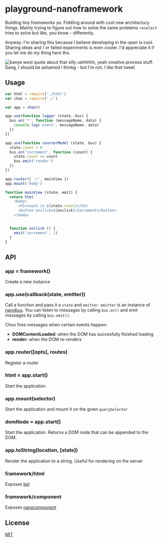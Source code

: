 # playground-nanoframework
Building tiny frameworks yo. Fiddling around with cool new architectury things.
Mainly trying to figure out how to solve the same problems `reselect` tries to
solve but like, you know - differently.

Anyway. I'm sharing this because I believe developing in the open is cool.
Sharing ideas and / or failed experiments is even cooler. I'd appreciate it if
you let me do my thing here tho.

![kanye west quote about that silly uehhhhh, yeah creative process stuff. Dang,
I should be ashamed I thinkg - but I'm not. I like that
tweet](./a-can-of-kanye/screenshot.png)

## Usage
```js
var html = require('./html')
var choo = require('./')

var app = choo()

app.use(function logger (state, bus) {
  bus.on('*', function (messageName, data) {
    console.log('event', messageName, data)
  })
})

app.use(function counterModel (state, bus) {
  state.count = 0
  bus.on('increment', function (count) {
    state.count += count
    bus.emit('render')
  })
})

app.router([ '/', mainView ])
app.mount('body')

function mainView (state, emit) {
  return html`
    <body>
      <h1>count is ${state.count}</h1>
      <button onclick=${onclick}>Increment</button>
    </body>
  `

  function onclick () {
    emit('increment', 1)
  }
}
```

## API
### app = framework()
Create a new instance

### app.use(callback(state, emitter))
Call a function and pass it a `state` and `emitter`. `emitter` is an instance
of [nanobus](https://github.com/yoshuawuyts/nanobus/). You can listen to
messages by calling `bus.on()` and emit messages by calling `bus.emit()`.

Choo fires messages when certain events happen:
- __DOMContentLoaded:__ when the DOM has succesfully finished loading
- __render:__ when the DOM re-renders

### app.router([opts], routes)
Register a router

### html = app.start()
Start the application

### app.mount(selector)
Start the application and mount it on the given `querySelector`

### domNode = app.start()
Start the application. Returns a DOM node that can be appended to the DOM.

### app.toString(location, [state])
Render the application to a string. Useful for rendering on the server

### framework/html
Exposes [bel](https://github.com/shama/bel)

### framework/component
Exposes [nanocomponent](https://github.com/yoshuawuyts/nanocomponent)

## License
[MIT](https://tldrlegal.com/license/mit-license)
